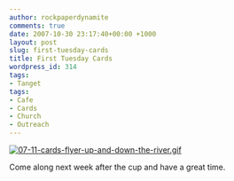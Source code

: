 ```yaml
---
author: rockpaperdynamite
comments: true
date: 2007-10-30 23:17:40+00:00 +1000
layout: post
slug: first-tuesday-cards
title: First Tuesday Cards
wordpress_id: 314
tags:
- Tanget
tags:
- Cafe
- Cards
- Church
- Outreach
---
```


[  			](void(0))[![07-11-cards-flyer-up-and-down-the-river.gif](http://rockpaperdynamite.files.wordpress.com/2007/10/07-11-cards-flyer-up-and-down-the-river-16.gif)](http://rockpaperdynamite.files.wordpress.com/2007/10/07-11-cards-flyer-up-and-down-the-river-16.gif)

Come along next week after the cup and have a great time.

